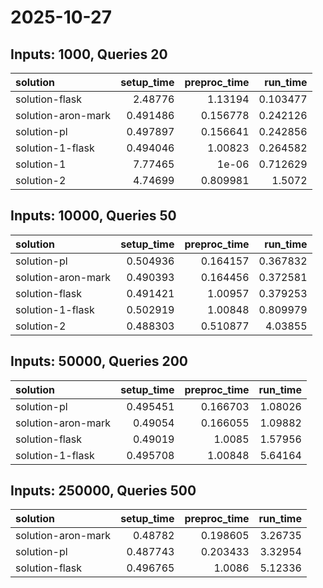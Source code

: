 # 2025-10-27

## Inputs: 1000, Queries 20

| solution           |   setup_time |   preproc_time |   run_time |
|:-------------------|-------------:|---------------:|-----------:|
| solution-flask     |     2.48776  |       1.13194  |   0.103477 |
| solution-aron-mark |     0.491486 |       0.156778 |   0.242126 |
| solution-pl        |     0.497897 |       0.156641 |   0.242856 |
| solution-1-flask   |     0.494046 |       1.00823  |   0.264582 |
| solution-1         |     7.77465  |       1e-06    |   0.712629 |
| solution-2         |     4.74699  |       0.809981 |   1.5072   |

## Inputs: 10000, Queries 50

| solution           |   setup_time |   preproc_time |   run_time |
|:-------------------|-------------:|---------------:|-----------:|
| solution-pl        |     0.504936 |       0.164157 |   0.367832 |
| solution-aron-mark |     0.490393 |       0.164456 |   0.372581 |
| solution-flask     |     0.491421 |       1.00957  |   0.379253 |
| solution-1-flask   |     0.502919 |       1.00848  |   0.809979 |
| solution-2         |     0.488303 |       0.510877 |   4.03855  |

## Inputs: 50000, Queries 200

| solution           |   setup_time |   preproc_time |   run_time |
|:-------------------|-------------:|---------------:|-----------:|
| solution-pl        |     0.495451 |       0.166703 |    1.08026 |
| solution-aron-mark |     0.49054  |       0.166055 |    1.09882 |
| solution-flask     |     0.49019  |       1.0085   |    1.57956 |
| solution-1-flask   |     0.495708 |       1.00848  |    5.64164 |

## Inputs: 250000, Queries 500

| solution           |   setup_time |   preproc_time |   run_time |
|:-------------------|-------------:|---------------:|-----------:|
| solution-aron-mark |     0.48782  |       0.198605 |    3.26735 |
| solution-pl        |     0.487743 |       0.203433 |    3.32954 |
| solution-flask     |     0.496765 |       1.0086   |    5.12336 |